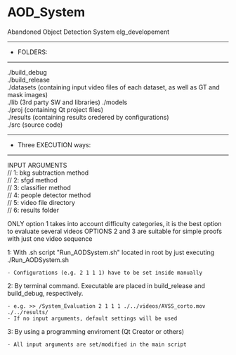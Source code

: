 # AOD_System
Abandoned Object Detection System
elg_developement

************
* FOLDERS: 
************

./build_debug  
./build_release  
./datasets  (containing input video files of each dataset, as well as GT and mask images)  
./lib  (3rd party SW and libraries)
./models  
./proj  (containing Qt project files)  
./results (containing results oredered by configurations)  
./src  (source code)  
 


**************************
* Three EXECUTION ways:  
**************************

INPUT ARGUMENTS  
    // 1: bkg subtraction method  
    // 2: sfgd method  
    // 3: classifier method  
    // 4: people detector method  
    // 5: video file directory  
    // 6: results folder  
    
ONLY option 1 takes into account difficulty categories, it is the best option to evaluate several videos
OPTIONS 2 and 3 are suitable for simple proofs with just one video sequence

1: With .sh script "Run_AODSystem.sh" located in root by just executing ./Run_AODSystem.sh 
	
	- Configurations (e.g. 2 1 1 1) have to be set inside manually
	
2: By terminal command. Executable are placed in build_release and build_debug, respectively. 
	
	- e.g. >> /System_Evaluation 2 1 1 1 ./../videos/AVSS_corto.mov ./../results/  
	- If no input arguments, default settings will be used
	
3: By using a programming enviroment (Qt Creator or others)

 	- All input arguments are set/modified in the main script 

 
